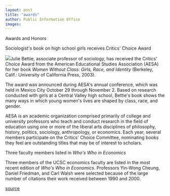 ```yaml
---
layout: post
title: "awards"
author: Public Information Office
images:
---
```


Awards and Honors

Sociologist's book on high school girls receives Critics' Choice Award

![][1]Julie Bettie, associate professor of sociology, has received the Critics' Choice Award from the American Educational Studies Association (AESA) for her book _Women Without Class: Girls, Race, and Identity_ (Berkeley, Calif.: University of California Press, 2003).  

The award was announced during AESA's annual conference, which was held in Mexico City October 29 through November 2. Based on research conducted with girls at a Central Valley high school, Bettie's book shows the many ways in which young women's lives are shaped by class, race, and gender.   

AESA is an academic organization comprised primarily of college and university professors who teach and conduct research in the field of education using one or more of the liberal arts disciplines of philosophy, history, politics, sociology, anthropology, or economics. Each year, several members participate on the Critics' Choice Committee, nominating books they feel are outstanding titles that may be of interest to scholars.

Three faculty members listed in _Who's Who in Economics_

Three members of the UCSC economics faculty are listed in the most recent edition of _Who's Who in Economics._ Professors Yin-Wong Cheung, Daniel Friedman, and Carl Walsh were selected because of the large number of citations their work received between 1990 and 2000.

[1]: ../art/bettie_book.150.jpg

[source](http://www1.ucsc.edu/currents/03-04/11-03/awards.html "Permalink to awards")
